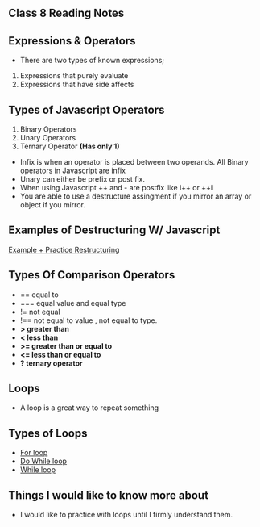 ## Class 8 Reading Notes

## Expressions & Operators

* There are two types of known expressions;

1. Expressions that purely evaluate
2. Expressions that have side affects

## Types of Javascript Operators

1. Binary Operators
2. Unary Operators
3. Ternary Operator **(Has only 1)**

* Infix is when an operator is placed between two operands. All Binary operators in Javascript are infix
* Unary can either be prefix or post fix.
* When using Javascript ++ and - are postfix like i++ or ++i
* You are able to use a destructure assingment if you mirror an array or object if you mirror.

## Examples of Destructuring W/ Javascript

[Example + Practice Restructuring](https://developer.mozilla.org/en-US/docs/Web/JavaScript/Reference/Operators/Destructuring_assignment)

## Types Of Comparison Operators

* == equal to
* === equal value and equal type
* != not equal
* !== not equal to value , not equal to type.
* **> greater than**
* **< less than**
* **>= greater than or equal to**
* **<= less than or equal to**
* **? ternary operator**

## Loops

* A loop is a great way to repeat something

## Types of Loops

* [For loop](https://developer.mozilla.org/en-US/docs/Web/JavaScript/Reference/Statements/for)
* [Do While loop](https://developer.mozilla.org/en-US/docs/Web/JavaScript/Reference/Statements/do...while)
* [While loop](https://developer.mozilla.org/en-US/docs/Web/JavaScript/Reference/Statements/while)

## Things I would like to know more about

* I would like to practice with loops until I firmly understand them.
